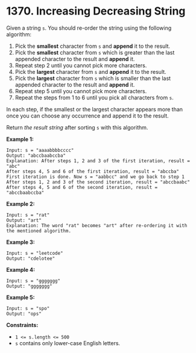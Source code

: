 # 1370. Increasing Decreasing String

Given a string `s`. You should re-order the string using the following
algorithm:

1. Pick the __smallest__ character from `s` and __append__ it to the result.
2. Pick the __smallest__ character from `s` which is greater than the last
   appended character to the result and __append__ it.
3. Repeat step 2 until you cannot pick more characters.
4. Pick the __largest__ character from `s` and __append__ it to the result.
5. Pick the __largest__ character from `s` which is smaller than the last
   appended character to the result and __append__ it.
6. Repeat step 5 until you cannot pick more characters.
7. Repeat the steps from 1 to 6 until you pick all characters from `s`.

In each step, if the smallest or the largest character appears more than
once you can choose any occurrence and append it to the result.

Return _the result string_ after sorting `s` with this algorithm.

__Example 1:__

```
Input: s = "aaaabbbbcccc"
Output: "abccbaabccba"
Explanation: After steps 1, 2 and 3 of the first iteration, result = "abc"
After steps 4, 5 and 6 of the first iteration, result = "abccba"
First iteration is done. Now s = "aabbcc" and we go back to step 1
After steps 1, 2 and 3 of the second iteration, result = "abccbaabc"
After steps 4, 5 and 6 of the second iteration, result = "abccbaabccba"
```

__Example 2:__

```
Input: s = "rat"
Output: "art"
Explanation: The word "rat" becomes "art" after re-ordering it with the mentioned algorithm.
```

__Example 3:__

```
Input: s = "leetcode"
Output: "cdelotee"
```

__Example 4:__

```
Input: s = "ggggggg"
Output: "ggggggg"
```

__Example 5:__

```
Input: s = "spo"
Output: "ops"
```

__Constraints:__

* `1 <= s.length <= 500`
* `s` contains only lower-case English letters.
